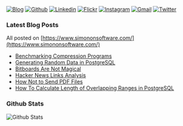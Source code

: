 
[![Blog](https://img.shields.io/badge/-Blog-000?style=flat&logo=&logoColor=white)](https://www.simononsoftware.com/)
[![Github](https://img.shields.io/badge/-Github-000?style=flat&logo=Github&logoColor=white)](https://github.com/szymonlipinski)
[![Linkedin](https://img.shields.io/badge/-LinkedIn-blue?style=flat&logo=Linkedin&logoColor=white)](https://www.linkedin.com/in/szymonlipinski)
[![Flickr](https://img.shields.io/badge/-Flickr-c13584?style=flat&labelColor=c13584&logo=flickr&logoColor=white)](https://www.flickr.com/photos/189078704@N02/)
[![Instagram](https://img.shields.io/badge/-Instagram-c13584?style=flat&labelColor=c13584&logo=instagram&logoColor=white)](https://www.instagram.com/szym_el/)
[![Gmail](https://img.shields.io/badge/-Gmail-c14438?style=flat&logo=Gmail&logoColor=white)](mailto:mabewlun@gmail.com)
[![Twitter](https://img.shields.io/badge/-Twitter-c14438?style=flat&logo=Twitter&logoColor=white)](https://twitter.com/szymon_lipinski)


### Latest Blog Posts

All posted on [https://www.simononsoftware.com/](https://www.simononsoftware.com/)

* [Benchmarking Compression Programs](https://www.simononsoftware.com/benchmarking-compression-programs/)
* [Generating Random Data in PostgreSQL](https://www.simononsoftware.com/generating-random-data-in-postgresql/)
* [Bitboards Are Not Magical](https://www.simononsoftware.com/bitboards-are-not-magical/)
* [Hacker News Links Analysis](https://www.simononsoftware.com/hackernews-links-analysis/)
* [How Not to Send PDF Files](https://www.simononsoftware.com/how-not-to-send-pdf-files/)
* [How To Calculate Length of Overlapping Ranges in PostgreSQL](https://www.simononsoftware.com/how-to-calculate-length-of-overlapping-ranges-in-postgres/)


### Github Stats

![Github Stats](https://github-readme-stats.vercel.app/api?username=szymonlipinski&show_icons=true&hide_border=false&count_private=true)

